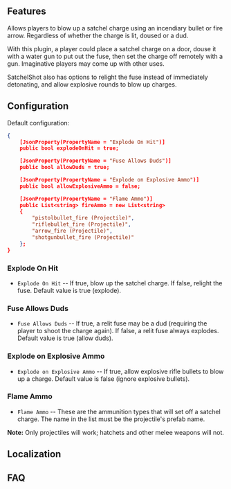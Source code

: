 ## Features

Allows players to blow up a satchel charge using an incendiary bullet or fire arrow. Regardless of whether the charge is lit, doused or a dud. 

With this plugin, a player could place a satchel charge on a door, douse it with a water gun to put out the fuse, then set the charge off remotely with a gun. Imaginative players may come up with other uses. 

SatchelShot also has options to relight the fuse instead of immediately detonating, and allow explosive rounds to blow up charges. 

## Configuration

Default configuration:

```json
{
	[JsonProperty(PropertyName = "Explode On Hit")]
	public bool explodeOnHit = true;

	[JsonProperty(PropertyName = "Fuse Allows Duds")]
	public bool allowDuds = true;

	[JsonProperty(PropertyName = "Explode on Explosive Ammo")]
	public bool allowExplosiveAmmo = false;

	[JsonProperty(PropertyName = "Flame Ammo")]
	public List<string> fireAmmo = new List<string>
	{
		"pistolbullet_fire (Projectile)",
		"riflebullet_fire (Projectile)",
		"arrow_fire (Projectile)",
		"shotgunbullet_fire (Projectile)"
	};
}
```
### Explode On Hit

- `Explode On Hit` -- If true, blow up the satchel charge. If false, relight the fuse. Default value is true (explode).

### Fuse Allows Duds

- `Fuse Allows Duds` -- If true, a relit fuse may be a dud (requiring the player to shoot the charge again). If false, a relit fuse always explodes. Default value is true (allow duds).

### Explode on Explosive Ammo

- `Explode on Explosive Ammo` -- If true, allow explosive rifle bullets to blow up a charge. Default value is false (ignore explosive bullets).

### Flame Ammo

- `Flame Ammo` -- These are the ammunition types that will set off a satchel charge. The name in the list must be the projectile's prefab name. 

**Note:** Only projectiles will work; hatchets and other melee weapons will not. 

## Localization

## FAQ





